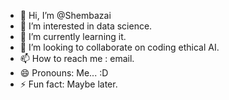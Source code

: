 - 👋 Hi, I’m @Shembazai
- 👀 I’m interested in data science.
- 🌱 I’m currently learning it.
- 💞️ I’m looking to collaborate on coding ethical AI.
- 📫 How to reach me : email.
- 😄 Pronouns: Me... :D
- ⚡ Fun fact: Maybe later.

<!---
Shembazai/Shembazai is a ✨ special ✨ repository because its `README.md` (this file) appears on your GitHub profile.
You can click the Preview link to take a look at your changes.
--->
